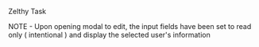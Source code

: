Zelthy Task

NOTE - Upon opening modal to edit, the input fields have been set to read only ( intentional ) and display the selected user's information

